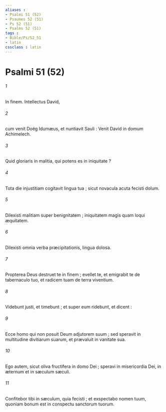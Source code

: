 ```yaml
---
aliases : 
- Psalmi 51 (52)
- Psaumes 52 (51)
- Ps 52 (51)
- Psalms 52 (51)
tags : 
- Bible/Ps/52_51
- latin
cssclass : latin
---
```


# Psalmi 51 (52)

###### 1
In finem. Intellectus David,
###### 2
cum venit Doëg Idumæus, et nuntiavit Sauli : Venit David in domum Achimelech.
###### 3
Quid gloriaris in malitia, qui potens es in iniquitate ?
###### 4
Tota die injustitiam cogitavit lingua tua ; sicut novacula acuta fecisti dolum.
###### 5
Dilexisti malitiam super benignitatem ; iniquitatem magis quam loqui æquitatem.
###### 6
Dilexisti omnia verba præcipitationis, lingua dolosa.
###### 7
Propterea Deus destruet te in finem ; evellet te, et emigrabit te de tabernaculo tuo, et radicem tuam de terra viventium.
###### 8
Videbunt justi, et timebunt ; et super eum ridebunt, et dicent :
###### 9
Ecce homo qui non posuit Deum adjutorem suum ; sed speravit in multitudine divitiarum suarum, et prævaluit in vanitate sua.
###### 10
Ego autem, sicut oliva fructifera in domo Dei ; speravi in misericordia Dei, in æternum et in sæculum sæculi.
###### 11
Confitebor tibi in sæculum, quia fecisti ; et exspectabo nomen tuum, quoniam bonum est in conspectu sanctorum tuorum.
